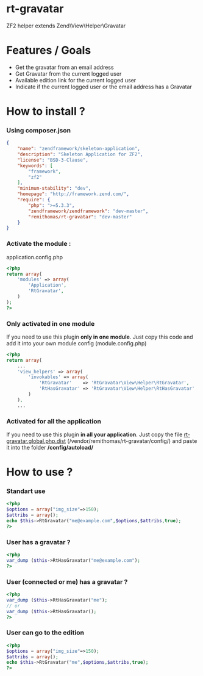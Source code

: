 rt-gravatar
============

ZF2 helper extends Zend\View\Helper\Gravatar

Features / Goals
============

* Get the gravatar from an email address
* Get Gravatar from the current logged user
* Available edition link for the current logged user
* Indicate if the current logged user or the email address has a Gravatar

How to install ?
============
### Using composer.json

```json
{
    "name": "zendframework/skeleton-application",
    "description": "Skeleton Application for ZF2",
    "license": "BSD-3-Clause",
    "keywords": [
        "framework",
        "zf2"
    ],
    "minimum-stability": "dev",
    "homepage": "http://framework.zend.com/",
    "require": {
        "php": ">=5.3.3",
        "zendframework/zendframework": "dev-master",
        "remithomas/rt-gravatar": "dev-master"
    }
}
```

### Activate the module :

application.config.php
```php
<?php
return array(
    'modules' => array(
        'Application',
        'RtGravatar',
    )
);
?>
```

### Only activated in one module
If you need to use this plugin **only in one module**. Just copy this code and add it into your own module config (module.config.php)
```php
<?php
return array(
    ...
    'view_helpers' => array(
        'invokables' => array(
            'RtGravatar'    => 'RtGravatar\View\Helper\RtGravatar',
            'RtHasGravatar' => 'RtGravatar\View\Helper\RtHasGravatar'
        )
    ),
    ...
```
### Activated for all the application
If you need to use this plugin **in all your application**. Just copy the file [rt-gravatar.global.php.dist](https://github.com/remithomas/rt-gravatar/blob/master/config/rt-gravatar.global.php.dist) (/vendor/remithomas/rt-gravatar/config/) and paste it into the folder **/config/autoload/**

How to use ?
============

### Standart use
```php
<?php 
$options = array("img_size"=>150);
$attribs = array();
echo $this->RtGravatar("me@example.com",$options,$attribs,true); 
?>
```

### User has a gravatar ?
```php
<?php 
var_dump ($this->RtHasGravatar("me@example.com"); 
?>
```

### User (connected or me) has a gravatar ?
```php
<?php 
var_dump ($this->RtHasGravatar("me"); 
// or
var_dump ($this->RtHasGravatar(); 
?>
```

### User can go to the edition
```php
<?php 
$options = array("img_size"=>150);
$attribs = array();
echo $this->RtGravatar("me",$options,$attribs,true); 
?>
```

